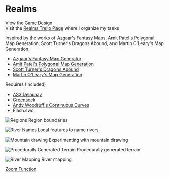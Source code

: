 # Realms

View the [Game Design](game-design)  
Visit the [Realms Trello Page](https://trello.com/b/SoUEo0DZ/realms) where I organize my tasks

Inspired by the works of Azgaar's Fantasy Maps, Amit Patel's Polygonal Map Generation, Scott Turner's Dragons Abound, and Martin O'Leary's Map Generation.  
- [Azgaar's Fantasy Map Generator](https://azgaar.wordpress.com/)  
- [Amit Patel's Polygonal Map Generation](http://www-cs-students.stanford.edu/~amitp/game-programming/polygon-map-generation/)  
- [Scott Turner's Dragons Abound](https://heredragonsabound.blogspot.com/)  
- [Martin O'Leary's Map Generation](http://mewo2.com/notes/terrain/)  

Requires (Included)
- [AS3 Delaunay](http://nodename.github.io/as3delaunay/)
- [Greensock](https://greensock.com/tweenlite-as)
- [Andy Woodruff's Continuous Curves](http://www.cartogrammar.com/blog/continuous-curves-with-actionscript-3/)
- Flash.swc

![Regions](https://i.imgur.com/MPTN5ah.png)
Region boundaries

![River Names](https://i.imgur.com/4BS9Tzw.png)
Local features to name rivers  

![Mountain drawing](https://i.imgur.com/MXSi5HI.png)
Experimenting with mountain drawing  

![Procedurally Generated Terrain](https://i.imgur.com/jfRGyjT.png)
Procedurally generated terrain


![River Mapping](https://i.imgur.com/oKNWJWE.png)
River mapping  

[Zoom Function](zoom.mp4)  
